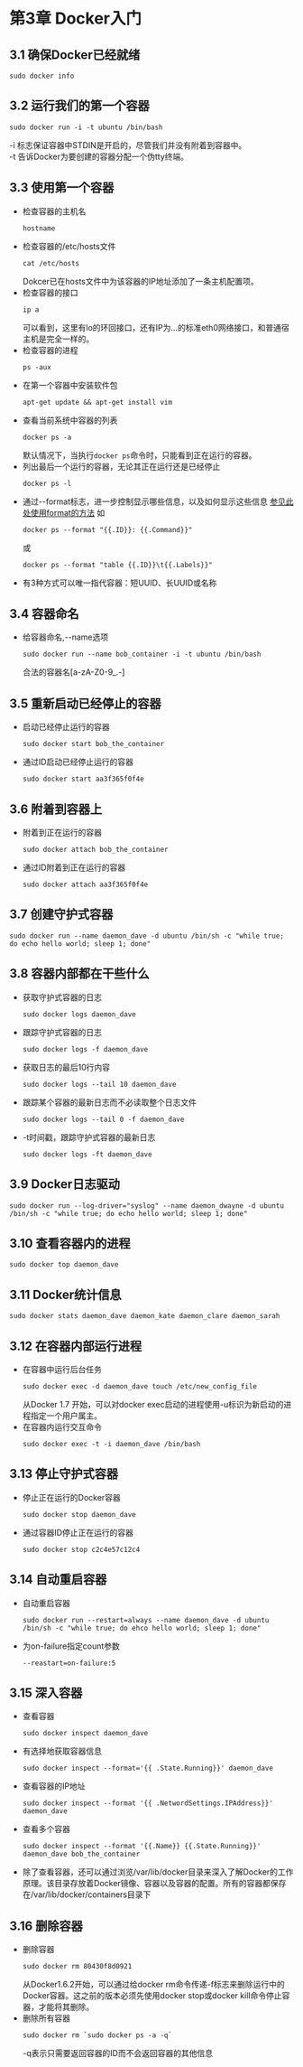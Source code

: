 # 第3章 Docker入门
## 3.1 确保Docker已经就绪
```
sudo docker info
```
## 3.2 运行我们的第一个容器
```
sudo docker run -i -t ubuntu /bin/bash
```
-i 标志保证容器中STDIN是开启的，尽管我们并没有附着到容器中。  
-t 告诉Docker为要创建的容器分配一个伪tty终端。
## 3.3 使用第一个容器
* 检查容器的主机名
    ```
    hostname
    ```
* 检查容器的/etc/hosts文件
    ```
    cat /etc/hosts
    ```
  Dokcer已在hosts文件中为该容器的IP地址添加了一条主机配置项。
* 检查容器的接口
    ```
    ip a
    ```
  可以看到，这里有lo的环回接口，还有IP为...的标准eth0网络接口，和普通宿主机是完全一样的。
* 检查容器的进程
    ```
    ps -aux
    ```
* 在第一个容器中安装软件包
    ```
    apt-get update && apt-get install vim
    ```
* 查看当前系统中容器的列表
    ```
    docker ps -a
    ```
  默认情况下，当执行`docker ps`命令时，只能看到正在运行的容器。
* 列出最后一个运行的容器，无论其正在运行还是已经停止
    ```
    docker ps -l
    ```
* 通过--format标志，进一步控制显示哪些信息，以及如何显示这些信息
  [参见此处使用format的方法](https://docs.docker.com/engine/reference/commandline/ps/)
  如
    ```
    docker ps --format "{{.ID}}: {{.Command}}"
    ```
  或
    ```
    docker ps --format "table {{.ID}}\t{{.Labels}}"
    ```
* 有3种方式可以唯一指代容器：短UUID、长UUID或名称
## 3.4 容器命名
* 给容器命名,--name选项
    ```
    sudo docker run --name bob_container -i -t ubuntu /bin/bash
    ```
  合法的容器名[a-zA-Z0-9_.-]
## 3.5 重新启动已经停止的容器
* 启动已经停止运行的容器
    ```
    sudo docker start bob_the_container
    ```
* 通过ID启动已经停止运行的容器
    ```
    sudo docker start aa3f365f0f4e
    ```
## 3.6 附着到容器上
* 附着到正在运行的容器
    ```
    sudo docker attach bob_the_container
    ```
* 通过ID附着到正在运行的容器
    ```
    sudo docker attach aa3f365f0f4e
    ```
## 3.7 创建守护式容器
```
sudo docker run --name daemon_dave -d ubuntu /bin/sh -c "while true; do echo hello world; sleep 1; done"
```
## 3.8 容器内部都在干些什么
* 获取守护式容器的日志
    ```
    sudo docker logs daemon_dave
    ```
* 跟踪守护式容器的日志
    ```
    sudo docker logs -f daemon_dave
    ```
* 获取日志的最后10行内容
    ```
    sudo docker logs --tail 10 daemon_dave
    ```
* 跟踪某个容器的最新日志而不必读取整个日志文件
    ```
    sudo docker logs --tail 0 -f daemon_dave
    ```
* -t时间戳，跟踪守护式容器的最新日志
    ```
    sudo docker logs -ft daemon_dave
    ```
## 3.9 Docker日志驱动
```
sudo docker run --log-driver="syslog" --name daemon_dwayne -d ubuntu /bin/sh -c "while true; do echo hello world; sleep 1; done"
```
## 3.10 查看容器内的进程
```
sudo docker top daemon_dave
```
## 3.11 Docker统计信息
```
sudo docker stats daemon_dave daemon_kate daemon_clare daemon_sarah
```
## 3.12 在容器内部运行进程
* 在容器中运行后台任务
    ```
    sudo docker exec -d daemon_dave touch /etc/new_config_file
    ```
  从Docker 1.7 开始，可以对docker exec启动的进程使用-u标识为新启动的进程指定一个用户属主。
* 在容器内运行交互命令
    ```
    sudo docker exec -t -i daemon_dave /bin/bash
    ```
## 3.13 停止守护式容器
* 停止正在运行的Docker容器
    ```
    sudo docker stop daemon_dave
    ```
* 通过容器ID停止正在运行的容器
    ```
    sudo docker stop c2c4e57c12c4
    ```
## 3.14 自动重启容器
* 自动重启容器
    ```
    sudo docker run --restart=always --name daemon_dave -d ubuntu /bin/sh -c "while true; do ehco hello world; sleep 1; done"
    ```
* 为on-failure指定count参数
    ```
    --reastart=on-failure:5
    ```
## 3.15 深入容器
* 查看容器
    ```
    sudo docker inspect daemon_dave
    ```
* 有选择地获取容器信息
    ```
    sudo docker inspect --format='{{ .State.Running}}' daemon_dave
    ```
* 查看容器的IP地址
    ```
    sudo docker inspect --format '{{ .NetwordSettings.IPAddress}}' daemon_dave
    ```
* 查看多个容器
    ```
    sudo docker inspect --format '{{.Name}} {{.State.Running}}' daemon_dave bob_the_container
    ```
* 除了查看容器，还可以通过浏览/var/lib/docker目录来深入了解Docker的工作原理。该目录存放着Docker镜像、容器以及容器的配置。所有的容器都保存在/var/lib/docker/containers目录下
## 3.16 删除容器
* 删除容器 
    ```
    sudo docker rm 80430f8d0921
    ```
  从Docker1.6.2开始，可以通过给docker rm命令传递-f标志来删除运行中的Docker容器。这之前的版本必须先使用docker stop或docker kill命令停止容器，才能将其删除。
* 删除所有容器
    ```
    sudo docker rm `sudo docker ps -a -q`
    ```
  -q表示只需要返回容器的ID而不会返回容器的其他信息
